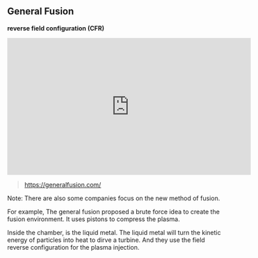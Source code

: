 ## General Fusion

**reverse field configuration (CFR)**

<iframe width="560" height="315" src="https://www.youtube.com/embed/rdOfW6h77ZU" title="YouTube video player" frameborder="0" allow="accelerometer; autoplay; clipboard-write; encrypted-media; gyroscope; picture-in-picture; web-share" allowfullscreen></iframe>

> https://generalfusion.com/

Note:
There are also some companies focus on the new method of fusion.

For example,
The general fusion proposed a brute force idea to create the fusion environment. It uses pistons to compress the plasma.

Inside the chamber, is the liquid metal. The liquid metal will turn the kinetic energy of particles into heat to dirve a turbine. And they use the field reverse configuration for the plasma injection.